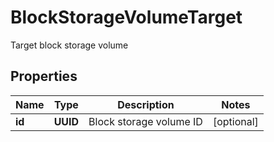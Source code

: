 

# BlockStorageVolumeTarget

Target block storage volume

## Properties

| Name | Type | Description | Notes |
|------------ | ------------- | ------------- | -------------|
|**id** | **UUID** | Block storage volume ID |  [optional] |



